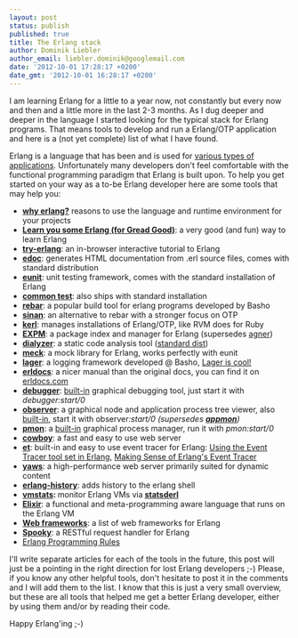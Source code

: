 ```yaml
---
layout: post
status: publish
published: true
title: The Erlang stack
author: Dominik Liebler
author_email: liebler.dominik@googlemail.com
date: '2012-10-01 17:28:17 +0200'
date_gmt: '2012-10-01 16:28:17 +0200'
---
```

<p>I am learning Erlang for a little to a year now, not constantly but every now and then and a little more in the last 2-3 months. As I dug deeper and deeper in the language I started looking for the typical stack for Erlang programs. That means tools to develop and run a Erlang/OTP application and here is a (not yet complete) list of what I have found.</p>
<p>Erlang is a language that has been and is used for <a href="http://programmers.stackexchange.com/questions/112417/real-world-applications-of-erlang" target="_blank">various types of applications</a>. Unfortunately many developers don't feel comfortable with the functional programming paradigm that Erlang is built upon. To help you get started on your way as a to-be Erlang developer here are some tools that may help you:</p>
<ul>
<li><strong><a href="http://veldstra.org/whyerlang/" target="_blank">why erlang?</a></strong> reasons to use the language and runtime environment for your projects</li>
<li><strong><a href="http://learnyousomeerlang.com/">Learn you some Erlang (for Gread Good)</a></strong>: a very good (and fun) way to learn Erlang</li>
<li><strong><a href="http://www.tryerlang.org/" target="_blank">try-erlang</a></strong>: an in-browser interactive tutorial to Erlang</li>
<li><strong><a href="http://www.erlang.org/doc/apps/edoc/index.html" target="_blank">edoc</a></strong>: generates HTML documentation from .erl source files, comes with standard distribution</li>
<li><a href="http://www.erlang.org/doc/apps/eunit/chapter.html" target="_blank"><strong>eunit</strong></a>: unit testing framework, comes with the standard installation of Erlang</li>
<li><strong><a href="http://www.erlang.org/doc/apps/common_test/index.html" target="_blank">common test</a></strong>: also ships with standard installation</li>
<li><a href="https://github.com/basho/rebar" target="_blank"><strong>rebar</strong></a>: a popular build tool for erlang programs developed by Basho</li>
<li><a href="https://github.com/erlware/sinan" target="_blank"><strong>sinan</strong></a>: an alternative to rebar with a stronger focus on OTP</li>
<li><a href="https://github.com/spawngrid/kerl" target="_blank"><strong>kerl</strong></a>: manages installations of Erlang/OTP, like RVM does for Ruby</li>
<li><strong><a href="http://rashkovskii.com/2012/10/01/expm-or-meet-agner-2/">EXPM</a></strong>: a package index and manager for Erlang (supersedes <a href="http://erlagner.org" target="_blank">agner</a>)</li>
<li><a href="http://www.erlang.org/doc/man/dialyzer.html" target="_blank"><strong>dialyzer</strong></a>: a static code analysis tool (<a href="http://www.erlang.org/doc/man/dialyzer.html" target="_blank">standard dist</a>)</li>
<li><a href="https://github.com/eproxus/meck" target="_blank"><strong>meck</strong></a>: a mock library for Erlang, works perfectly with eunit</li>
<li><a href="http://basho.com/blog/technical/2011/07/20/Introducing-Lager-A-New-Logging-Framework-for-ErlangOTP/" target="_blank"><strong>lager</strong></a>: a logging framework developed @ Basho, <a href="http://theschemeway.blogspot.de/2012/10/lager-is-cool.html" target="_blank">Lager is cool!</a></li>
<li><a href="http://erldocs.com" target="_blank"><strong>erldocs</strong></a>: a nicer manual than the original docs, you can find it on <a href="http://erldocs.com" target="_blank">erldocs.com</a></li>
<li><a href="http://www.erlang.org/doc/apps/debugger/debugger_chapter.html" target="_blank"><strong>debugger</strong></a>: <a href="http://www.erlang.org/doc/apps/debugger/debugger_chapter.html" target="_blank">built-in</a> graphical debugging tool, just start it with <em>debugger:start/0</em></li>
<li><strong><a href="http://www.erlang.org/doc/man/observer.html" target="_blank">observer</a></strong>: a graphical node and application process tree viewer, also <a href="http://www.erlang.org/doc/man/appmon.html" target="_blank">built-in</a>, start it with observer<em>:start/0 (supersedes <a href="http://www.erlang.org/doc/man/appmon.html" target="_blank"><strong>appmon</strong></a>)</em></li>
<li><a href="http://www.erlang.org/doc/man/pman.html" target="_blank"><strong>pmon</strong></a>: a <a href="http://www.erlang.org/doc/man/pman.html" target="_blank">built-in</a> graphical process manager, run it with <em>pmon:start/0</em></li>
<li><strong><a href="https://github.com/extend/cowboy" target="_blank">cowboy</a></strong>: a fast and easy to use web server</li>
<li><a href="http://www.erlang.org/documentation/doc-5.7.4/lib/et-1.3.3/doc/html/et_intro.html" target="_blank"><strong>et</strong></a>: built-in and easy to use event tracer for Erlang: <a href="http://jlouisramblings.blogspot.com/2011/10/using-event-tracer-tool-set-in-erlang.html" rel="bookmark">Using the Event Tracer tool set in Erlang</a>, <a href="http://souja.net/2009/04/making-sense-of-erlangs-event-tracer" target="_blank">Making Sense of Erlang's Event Tracer</a></li>
<li><strong><a href="http://yaws.hyber.org/" target="_blank">yaws</a></strong>: a high-performance web server primarily suited for dynamic content</li>
<li><a href="https://github.com/ferd/erlang-history" target="_blank"><strong>erlang-history</strong></a>: adds history to the erlang shell</li>
<li><strong><a href="https://github.com/ferd/vmstats">vmstats</a>: </strong>monitor Erlang VMs via<strong> <a href="https://github.com/lpgauth/statsderl">statsderl</a></strong></li>
<li><strong><a href="http://elixir-lang.org/" target="_blank">Elixir</a></strong>: a functional and meta-programming aware language that runs on the Erlang VM</li>
<li><strong><a href="http://lenary.co.uk/erlang/2011/08/erlang-web-libraries/" target="_blank">Web frameworks</a></strong>: a list of web frameworks for Erlang</li>
<li><strong><a href="https://github.com/flashingpumpkin/spooky" target="_blank">Spooky</a></strong>: a RESTful request handler for Erlang</li>
<li><a href="http://www.erlang.se/doc/programming_rules.shtml" target="_blank">Erlang Programming Rules</a></li>
</ul>
<p>I'll write separate articles for each of the tools in the future, this post will just be a pointing in the right direction for lost Erlang developers ;-) Please, if you know any other helpful tools, don't hesitate to post it in the comments and I will add them to the list. I know that this is just a very small overview, but these are all tools that helped me get a better Erlang developer, either by using them and/or by reading their code.</p>
<p>Happy Erlang'ing ;-)</p>

